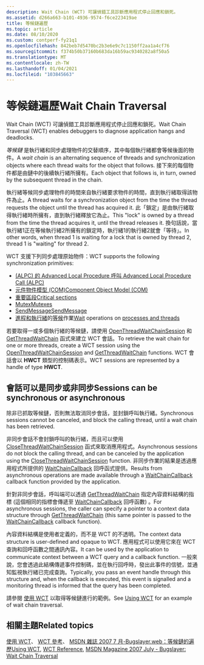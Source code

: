 ```yaml
---
description: Wait Chain (WCT) 可讓偵錯工具診斷應用程式停止回應和鎖死。
ms.assetid: d266a663-b101-4936-9574-f6ce223419ae
title: 等候鏈遍歷
ms.topic: article
ms.date: 08/10/2020
ms.custom: contperf-fy21q1
ms.openlocfilehash: 842beb7d5470bc2b3e6e9c7c1150ff2aa1a4cf76
ms.sourcegitcommit: f374b50b37160b683da16b59ac9340282a8f50a5
ms.translationtype: MT
ms.contentlocale: zh-TW
ms.lasthandoff: 01/04/2021
ms.locfileid: "103845663"
---
```

# <a name="wait-chain-traversal"></a><span data-ttu-id="4ac24-103">等候鏈遍歷</span><span class="sxs-lookup"><span data-stu-id="4ac24-103">Wait Chain Traversal</span></span>

<span data-ttu-id="4ac24-104">Wait Chain (WCT) 可讓偵錯工具診斷應用程式停止回應和鎖死。</span><span class="sxs-lookup"><span data-stu-id="4ac24-104">Wait Chain Traversal (WCT) enables debuggers to diagnose application hangs and deadlocks.</span></span>

<span data-ttu-id="4ac24-105">*等候鏈* 是執行緒和同步處理物件的交替順序，其中每個執行緒都會等候後面的物件。</span><span class="sxs-lookup"><span data-stu-id="4ac24-105">A *wait chain* is an alternating sequence of threads and synchronization objects where each thread waits for the object that follows.</span></span> <span data-ttu-id="4ac24-106">接下來的每個物件都是由鏈中的後續執行緒所擁有。</span><span class="sxs-lookup"><span data-stu-id="4ac24-106">Each object that follows is, in turn, owned by the subsequent thread in the chain.</span></span>

<span data-ttu-id="4ac24-107">執行緒等候同步處理物件的時間來自執行緒要求物件的時間，直到執行緒取得該物件為止。</span><span class="sxs-lookup"><span data-stu-id="4ac24-107">A thread waits for a synchronization object from the time the thread requests the object until the thread has acquired it.</span></span> <span data-ttu-id="4ac24-108">此「鎖定」是由執行緒取得執行緒時所擁有，直到執行緒釋放它為止。</span><span class="sxs-lookup"><span data-stu-id="4ac24-108">This "lock" is owned by a thread from the time the thread acquires it, until the thread releases it.</span></span> <span data-ttu-id="4ac24-109">換句話說，當執行緒1正在等候執行緒2所擁有的鎖定時，執行緒1的執行緒2就會「等待」。</span><span class="sxs-lookup"><span data-stu-id="4ac24-109">In other words, when thread 1 is waiting for a lock that is owned by thread 2, thread 1 is "waiting" for thread 2.</span></span>

<span data-ttu-id="4ac24-110">WCT 支援下列同步處理原始物件：</span><span class="sxs-lookup"><span data-stu-id="4ac24-110">WCT supports the following synchronization primitives:</span></span>

- [<span data-ttu-id="4ac24-111"> (ALPC) 的 Advanced Local Procedure 呼叫 </span><span class="sxs-lookup"><span data-stu-id="4ac24-111">Advanced Local Procedure Call (ALPC)</span></span>](../etw/alpc.md)
- [<span data-ttu-id="4ac24-112">元件物件模型 (COM)</span><span class="sxs-lookup"><span data-stu-id="4ac24-112">Component Object Model (COM)</span></span>](../com/the-component-object-model.md)
- [<span data-ttu-id="4ac24-113">重要區段</span><span class="sxs-lookup"><span data-stu-id="4ac24-113">Critical sections</span></span>](../sync/critical-section-objects.md)
- [<span data-ttu-id="4ac24-114">Mutex</span><span class="sxs-lookup"><span data-stu-id="4ac24-114">Mutexes</span></span>](../sync/mutex-objects.md)
- [<span data-ttu-id="4ac24-115">SendMessage</span><span class="sxs-lookup"><span data-stu-id="4ac24-115">SendMessage</span></span>](/windows/win32/api/winuser/nf-winuser-sendmessage)
- <span data-ttu-id="4ac24-116">[進程和執行緒](../procthread/processes-and-threads.md)的[等候](../sync/wait-functions.md)作業</span><span class="sxs-lookup"><span data-stu-id="4ac24-116">[Wait](../sync/wait-functions.md) operations on [processes and threads](../procthread/processes-and-threads.md)</span></span>

<span data-ttu-id="4ac24-117">若要取得一或多個執行緒的等候鏈，請使用 [OpenThreadWaitChainSession](/windows/desktop/api/Wct/nf-wct-openthreadwaitchainsession) 和 [GetThreadWaitChain](/windows/desktop/api/Wct/nf-wct-getthreadwaitchain) 函式來建立 WCT 會話。</span><span class="sxs-lookup"><span data-stu-id="4ac24-117">To retrieve the wait chain for one or more threads, create a WCT session using the [OpenThreadWaitChainSession](/windows/desktop/api/Wct/nf-wct-openthreadwaitchainsession) and [GetThreadWaitChain](/windows/desktop/api/Wct/nf-wct-getthreadwaitchain) functions.</span></span> <span data-ttu-id="4ac24-118">WCT 會話會以 **HWCT** 類型的控制碼表示。</span><span class="sxs-lookup"><span data-stu-id="4ac24-118">WCT sessions are represented by a handle of type **HWCT**.</span></span>

## <a name="sessions-can-be-synchronous-or-asynchronous"></a><span data-ttu-id="4ac24-119">會話可以是同步或非同步</span><span class="sxs-lookup"><span data-stu-id="4ac24-119">Sessions can be synchronous or asynchronous</span></span>

<span data-ttu-id="4ac24-120">除非已抓取等候鏈，否則無法取消同步會話，並封鎖呼叫執行緒。</span><span class="sxs-lookup"><span data-stu-id="4ac24-120">Synchronous sessions cannot be canceled, and block the calling thread, until a wait chain has been retrieved.</span></span>

<span data-ttu-id="4ac24-121">非同步會話不會封鎖呼叫的執行緒，而且可以使用 [CloseThreadWaitChainSession](/windows/desktop/api/Wct/nf-wct-closethreadwaitchainsession) 函式來取消應用程式。</span><span class="sxs-lookup"><span data-stu-id="4ac24-121">Asynchronous sessions do not block the calling thread, and can be canceled by the application using the [CloseThreadWaitChainSession](/windows/desktop/api/Wct/nf-wct-closethreadwaitchainsession) function.</span></span> <span data-ttu-id="4ac24-122">非同步作業的結果是透過應用程式所提供的 [WaitChainCallback](/windows/win32/api/wct/nc-wct-pwaitchaincallback) 回呼函式提供。</span><span class="sxs-lookup"><span data-stu-id="4ac24-122">Results from asynchronous operations are made available through a [WaitChainCallback](/windows/win32/api/wct/nc-wct-pwaitchaincallback) callback function provided by the application.</span></span>

<span data-ttu-id="4ac24-123">針對非同步會話，呼叫端可以透過 [GetThreadWaitChain](/windows/desktop/api/Wct/nf-wct-getthreadwaitchain) 指定內容資料結構的指標 (這個相同的指標會傳遞至 [WaitChainCallback](/windows/win32/api/wct/nc-wct-pwaitchaincallback) 回呼函數) 。</span><span class="sxs-lookup"><span data-stu-id="4ac24-123">For asynchronous sessions, the caller can specify a pointer to a context data structure through [GetThreadWaitChain](/windows/desktop/api/Wct/nf-wct-getthreadwaitchain) (this same pointer is passed to the [WaitChainCallback](/windows/win32/api/wct/nc-wct-pwaitchaincallback) callback function).</span></span>

<span data-ttu-id="4ac24-124">內容資料結構是使用者定義的，而不是 WCT 的不透明。</span><span class="sxs-lookup"><span data-stu-id="4ac24-124">The context data structure is user-defined and opaque to WCT.</span></span> <span data-ttu-id="4ac24-125">應用程式可以使用它來在 WCT 查詢和回呼函數之間通訊內容。</span><span class="sxs-lookup"><span data-stu-id="4ac24-125">It can be used by the application to communicate context between a WCT query and a callback function.</span></span> <span data-ttu-id="4ac24-126">一般來說，您會透過此結構傳遞事件控制碼，並在執行回呼時，發出此事件的信號，並通知監視執行緒已完成查詢。</span><span class="sxs-lookup"><span data-stu-id="4ac24-126">Typically, you pass an event handle through this structure and, when the callback is executed, this event is signalled and a monitoring thread is informed that the query has been completed.</span></span>

<span data-ttu-id="4ac24-127">請參閱 [使用 WCT](using-wct.md) 以取得等候鏈進行的範例。</span><span class="sxs-lookup"><span data-stu-id="4ac24-127">See [Using WCT](using-wct.md) for an example of wait chain traversal.</span></span>

## <a name="related-topics"></a><span data-ttu-id="4ac24-128">相關主題</span><span class="sxs-lookup"><span data-stu-id="4ac24-128">Related topics</span></span>

<span data-ttu-id="4ac24-129">[使用 WCT](using-wct.md)、 [WCT 參考](wct-reference.md)、 [MSDN 雜誌 2007 7 月-Bugslayer.web：等候鏈的遍歷](/archive/msdn-magazine/2007/july/bugslayer-wait-chain-traversal)</span><span class="sxs-lookup"><span data-stu-id="4ac24-129">[Using WCT](using-wct.md), [WCT Reference](wct-reference.md), [MSDN Magazine 2007 July - Bugslayer: Wait Chain Traversal](/archive/msdn-magazine/2007/july/bugslayer-wait-chain-traversal)</span></span>